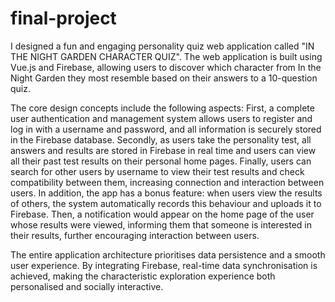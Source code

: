 # final-project
I designed a fun and engaging personality quiz web application called "IN THE NIGHT GARDEN CHARACTER QUIZ". The web application is built using Vue.js and Firebase, allowing users to discover which character from In the Night Garden they most resemble based on their answers to a 10-question quiz.

The core design concepts include the following aspects: First, a complete user authentication and management system allows users to register and log in with a username and password, and all information is securely stored in the Firebase database. Secondly, as users take the personality test, all answers and results are stored in Firebase in real time and users can view all their past test results on their personal home pages. Finally, users can search for other users by username to view their test results and check compatibility between them, increasing connection and interaction between users. In addition, the app has a bonus feature: when users view the results of others, the system automatically records this behaviour and uploads it to Firebase. Then, a notification would appear on the home page of the user whose results were viewed, informing them that someone is interested in their results, further encouraging interaction between users.

The entire application architecture prioritises data persistence and a smooth user experience. By integrating Firebase, real-time data synchronisation is achieved, making the characteristic exploration experience both personalised and socially interactive.

